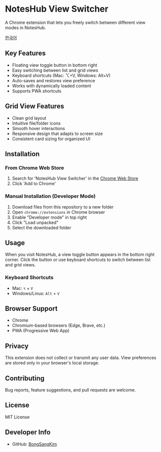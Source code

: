 # NotesHub View Switcher

A Chrome extension that lets you freely switch between different view modes in NotesHub.

[한국어](README_KR.md)

## Key Features

- Floating view toggle button in bottom right
- Easy switching between list and grid views
- Keyboard shortcuts (Mac: ⌥+V, Windows: Alt+V)
- Auto-saves and restores view preference
- Works with dynamically loaded content
- Supports PWA shortcuts

## Grid View Features

- Clean grid layout
- Intuitive file/folder icons
- Smooth hover interactions
- Responsive design that adapts to screen size
- Consistent card sizing for organized UI

## Installation

### From Chrome Web Store

1. Search for 'NotesHub View Switcher' in the [Chrome Web Store](https://chrome.google.com/webstore/category/extensions)
2. Click 'Add to Chrome'

### Manual Installation (Developer Mode)

1. Download files from this repository to a new folder
2. Open `chrome://extensions` in Chrome browser
3. Enable "Developer mode" in top right
4. Click "Load unpacked"
5. Select the downloaded folder

## Usage

When you visit NotesHub, a view toggle button appears in the bottom right corner.
Click the button or use keyboard shortcuts to switch between list and grid views.

### Keyboard Shortcuts

- Mac: `⌥` + `V`
- Windows/Linux: `Alt` + `V`

## Browser Support

- Chrome
- Chromium-based browsers (Edge, Brave, etc.)
- PWA (Progressive Web App)

## Privacy

This extension does not collect or transmit any user data.
View preferences are stored only in your browser's local storage.

## Contributing

Bug reports, feature suggestions, and pull requests are welcome.

## License

MIT License

## Developer Info

- GitHub: [BongSangKim](https://github.com/BongSangKim)

